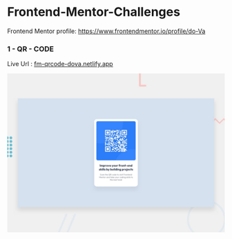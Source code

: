 # Frontend-Mentor-Challenges

Frontend Mentor profile: https://www.frontendmentor.io/profile/do-Va

### 1 - QR - CODE

Live Url : [fm-qrcode-dova.netlify.app](https://fm-qrcode-dova.netlify.app/)

![](images/qr-code.jpg)
